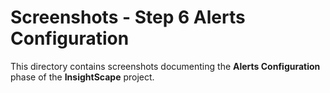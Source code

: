 # Screenshots - Step 6 Alerts Configuration

This directory contains screenshots documenting the **Alerts Configuration** phase of the **InsightScape** project. 
